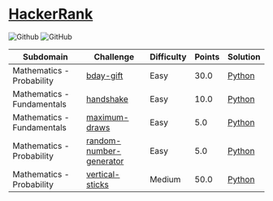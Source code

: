 # [HackerRank](https://www.hackerrank.com/)

![Github](https://img.shields.io/badge/languages-python-green.svg?longCache=true&style=for-the-badge)
![GitHub](https://img.shields.io/github/license/mashape/apistatus.svg?style=for-the-badge)

| Subdomain       |  Challenge      | Difficulty      |  Points         | Solution           
|---------------- | --------------- | --------------- | --------------- | -------- |
Mathematics - Probability       | [bday-gift](https://www.hackerrank.com/challenges/bday-gift/problem) | Easy | 30.0 | [Python](./Python/bday-gift.py)
Mathematics - Fundamentals      | [handshake](https://www.hackerrank.com/challenges/handshake/problem) | Easy | 10.0 | [Python](./Python/handshake.py)
Mathematics - Fundamentals      | [maximum-draws](https://www.hackerrank.com/challenges/maximum-draws/problem) | Easy | 5.0 | [Python](./Python/maximum-draws.py)
Mathematics - Probability       | [random-number-generator](https://www.hackerrank.com/challenges/random-number-generator/problem) | Easy | 5.0 | [Python](./Python/random-number-generator.py)
Mathematics - Probability       | [vertical-sticks](https://www.hackerrank.com/challenges/vertical-sticks/problem) | Medium | 50.0 | [Python](./Python/vertical-sticks.py)
